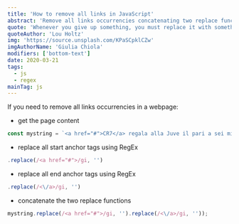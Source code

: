 ```yaml
---
title: 'How to remove all links in JavaScript'
abstract: 'Remove all links occurrencies concatenating two replace functions.'
quote: 'Whenever you give up something, you must replace it with something.'
quoteAuthor: 'Lou Holtz'
img: 'https://source.unsplash.com/KPaSCpklCZw'
imgAuthorName: 'Giulia Chiola'
modifiers: ['bottom-text']
date: 2020-03-21
tags:
  - js
  - regex
mainTag: js
---
```


If you need to remove all links occurrencies in a webpage:

- get the page content

```javascript
const mystring = `<a href="#">CR7</a> regala alla Juve il pari a sei minuti dal novantesimo, recuperando la rete segnata da Lukic nel primo tempo su errore di Pjanic. Il Toro manca l'aggancio al quarto posto <a href='#'>Champions</a>, e rimane sesta a -1 dalla Roma e a -2 dall'Atalanta. Per Ronaldo gol numero 601 in carriera coi club`
```

- replace all start anchor tags using RegEx

```javascript
.replace(/<a href="#">/gi, '')
```

- replace all end anchor tags using RegEx

```javascript
.replace(/<\/a>/gi, '')
```

- concatenate the two replace functions

```javascript
mystring.replace(/<a href="#">/gi, '').replace(/<\/a>/gi, ''));
```
